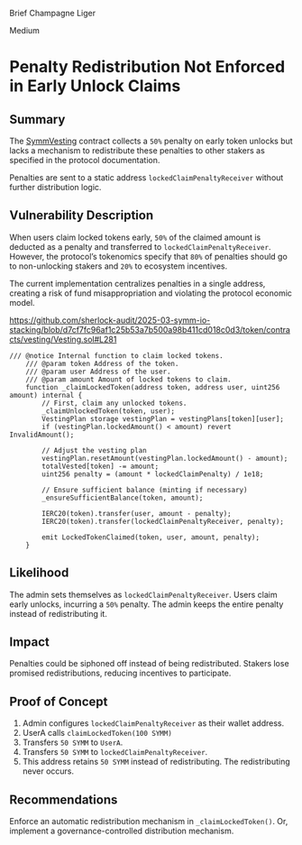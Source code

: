Brief Champagne Liger

Medium

# Penalty Redistribution Not Enforced in Early Unlock Claims

## Summary
The [SymmVesting](https://github.com/sherlock-audit/2025-03-symm-io-stacking/blob/main/token/contracts/vesting/SymmVesting.sol) contract collects a `50%` penalty on early token unlocks but lacks a mechanism to redistribute these penalties to other stakers as specified in the protocol documentation.

Penalties are sent to a static address `lockedClaimPenaltyReceiver` without further distribution logic.

## Vulnerability Description
When users claim locked tokens early, `50%` of the claimed amount is deducted as a penalty and transferred to `lockedClaimPenaltyReceiver`. However, the protocol’s tokenomics specify that `80%` of penalties should go to non-unlocking stakers and `20%` to ecosystem incentives.

The current implementation centralizes penalties in a single address, creating a risk of fund misappropriation and violating the protocol economic model.

https://github.com/sherlock-audit/2025-03-symm-io-stacking/blob/d7cf7fc96af1c25b53a7b500a98b411cd018c0d3/token/contracts/vesting/Vesting.sol#L281

```solidity
/// @notice Internal function to claim locked tokens.
	/// @param token Address of the token.
	/// @param user Address of the user.
	/// @param amount Amount of locked tokens to claim.
	function _claimLockedToken(address token, address user, uint256 amount) internal {
		// First, claim any unlocked tokens.
		_claimUnlockedToken(token, user);
		VestingPlan storage vestingPlan = vestingPlans[token][user];
		if (vestingPlan.lockedAmount() < amount) revert InvalidAmount();

		// Adjust the vesting plan
		vestingPlan.resetAmount(vestingPlan.lockedAmount() - amount);
		totalVested[token] -= amount;
		uint256 penalty = (amount * lockedClaimPenalty) / 1e18;

		// Ensure sufficient balance (minting if necessary)
		_ensureSufficientBalance(token, amount);

		IERC20(token).transfer(user, amount - penalty);
		IERC20(token).transfer(lockedClaimPenaltyReceiver, penalty);

		emit LockedTokenClaimed(token, user, amount, penalty);
	}
```

## Likelihood
The admin sets themselves as `lockedClaimPenaltyReceiver`.  Users claim early unlocks, incurring a `50%` penalty. The admin keeps the entire penalty instead of redistributing it.

## Impact 
Penalties could be siphoned off instead of being redistributed. Stakers lose promised redistributions, reducing incentives to participate.

## Proof of Concept
1. Admin configures `lockedClaimPenaltyReceiver` as their wallet address.
2. UserA calls `claimLockedToken(100 SYMM)`
3. Transfers `50 SYMM` to `UserA`.
4. Transfers `50 SYMM` to `lockedClaimPenaltyReceiver`.
5. This address retains `50 SYMM` instead of redistributing. The redistributing never occurs.

## Recommendations
Enforce an automatic redistribution mechanism in `_claimLockedToken()`. Or, implement a governance-controlled distribution mechanism.